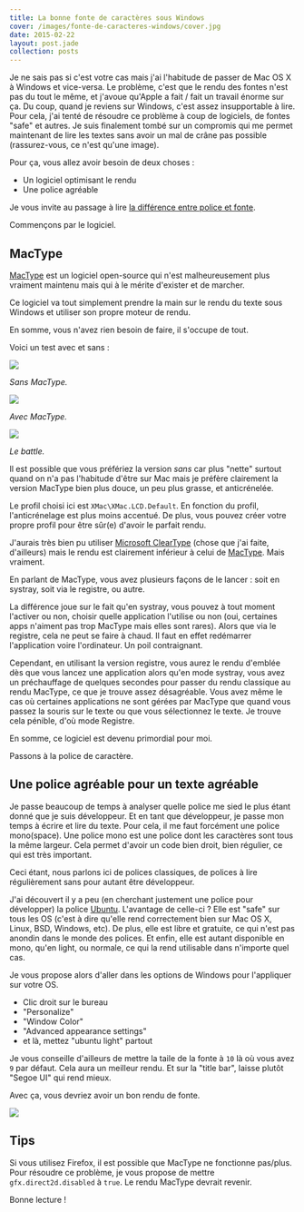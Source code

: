 ```yaml
---
title: La bonne fonte de caractères sous Windows
cover: /images/fonte-de-caracteres-windows/cover.jpg
date: 2015-02-22
layout: post.jade
collection: posts
---
```


Je ne sais pas si c'est votre cas mais j'ai l'habitude de passer de Mac OS X à Windows et vice-versa. Le problème, c'est que le rendu des fontes n'est pas du tout le même, et j'avoue qu'Apple a fait / fait un travail énorme sur ça. Du coup, quand je reviens sur Windows, c'est assez insupportable à lire. Pour cela, j'ai tenté de résoudre ce problème à coup de logiciels, de fontes "safe" et autres. Je suis finalement tombé sur un compromis qui me permet maintenant de lire les textes sans avoir un mal de crâne pas possible (rassurez-vous, ce n'est qu'une image).

Pour ça, vous allez avoir besoin de deux choses :

- Un logiciel optimisant le rendu
- Une police agréable

Je vous invite au passage à lire [la différence entre police et fonte](http://fr.wikipedia.org/wiki/Fonte_de_caract%C3%A8res).

Commençons par le logiciel.

## MacType

[MacType](https://code.google.com/p/mactype/) est un logiciel open-source qui n'est malheureusement plus vraiment maintenu mais qui à le mérite d'exister et de marcher.

Ce logiciel va tout simplement prendre la main sur le rendu du texte sous Windows et utiliser son propre moteur de rendu.

En somme, vous n'avez rien besoin de faire, il s'occupe de tout.

Voici un test avec et sans :

[![](/images/fonte-de-caracteres-windows/mactype-off.jpg)](/images/fonte-de-caracteres-windows/mactype-off.jpg)

_Sans MacType._

[![](/images/fonte-de-caracteres-windows/mactype-on.jpg)](/images/fonte-de-caracteres-windows/mactype-on.jpg)

_Avec MacType._

[![](/images/fonte-de-caracteres-windows/mactype-off-vs-on.jpg)](/images/fonte-de-caracteres-windows/mactype-off-vs-on.jpg)

_Le battle._

Il est possible que vous préfériez la version _sans_ car plus "nette" surtout quand on n'a pas l'habitude d'être sur Mac mais je préfère clairement la version MacType bien plus douce, un peu plus grasse, et anticrénelée.

Le profil choisi ici est `XMac\XMac.LCD.Default`. En fonction du profil, l'anticrénelage est plus moins accentué. De plus, vous pouvez créer votre propre profil pour être sûr(e) d'avoir le parfait rendu.

J'aurais très bien pu utiliser [Microsoft ClearType](http://www.microsoft.com/en-us/Typography/ClearTypeInfo.aspx) (chose que j'ai faite, d'ailleurs) mais le rendu est clairement inférieur à celui de [MacType](https://code.google.com/p/mactype/). Mais vraiment.

En parlant de MacType, vous avez plusieurs façons de le lancer : soit en systray, soit via le registre, ou autre.

La différence joue sur le fait qu'en systray, vous pouvez à tout moment l'activer ou non, choisir quelle application l'utilise ou non (oui, certaines apps n'aiment pas trop MacType mais elles sont rares). Alors que via le registre, cela ne peut se faire à chaud. Il faut en effet redémarrer l'application voire l'ordinateur. Un poil contraignant.

Cependant, en utilisant la version registre, vous aurez le rendu d'emblée dès que vous lancez une application alors qu'en mode systray, vous avez un préchauffage de quelques secondes pour passer du rendu classique au rendu MacType, ce que je trouve assez désagréable. Vous avez même le cas où certaines applications ne sont gérées par MacType que quand vous passez la souris sur le texte ou que vous sélectionnez le texte. Je trouve cela pénible, d'où mode Registre.

En somme, ce logiciel est devenu primordial pour moi.

Passons à la police de caractère.

## Une police agréable pour un texte agréable

Je passe beaucoup de temps à analyser quelle police me sied le plus étant donné que je suis développeur. Et en tant que développeur, je passe mon temps à écrire et lire du texte. Pour cela, il me faut forcément une police mono(space). Une police mono est une police dont les caractères sont tous la même largeur. Cela permet d'avoir un code bien droit, bien régulier, ce qui est très important.

Ceci étant, nous parlons ici de polices classiques, de polices à lire régulièrement sans pour autant être développeur.

J'ai découvert il y a peu (en cherchant justement une police pour développer) la police [Ubuntu](http://font.ubuntu.com/). L'avantage de celle-ci ? Elle est "safe" sur tous les OS (c'est à dire qu'elle rend correctement bien sur Mac OS X, Linux, BSD, Windows, etc). De plus, elle est libre et gratuite, ce qui n'est pas anondin dans le monde des polices. Et enfin, elle est autant disponible en mono, qu'en light, ou normale, ce qui la rend utilisable dans n'importe quel cas.

Je vous propose alors d'aller dans les options de Windows pour l'appliquer sur votre OS.

- Clic droit sur le bureau
- "Personalize"
- "Window Color"
- "Advanced appearance settings"
- et là, mettez "ubuntu light" partout

Je vous conseille d'ailleurs de mettre la taile de la fonte à `10` là où vous avez `9` par défaut. Cela aura un meilleur rendu. Et sur la "title bar", laisse plutôt "Segoe UI" qui rend mieux.

Avec ça, vous devriez avoir un bon rendu de fonte.

[![](/images/fonte-de-caracteres-windows/windows.jpg)](/images/fonte-de-caracteres-windows/windows.jpg)

## Tips

Si vous utilisez Firefox, il est possible que MacType ne fonctionne pas/plus. Pour résoudre ce problème, je vous propose de mettre `gfx.direct2d.disabled` à `true`. Le rendu MacType devrait revenir.

Bonne lecture !


